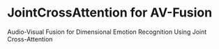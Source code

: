 # JointCrossAttention for AV-Fusion
Audio-Visual Fusion for Dimensional Emotion Recognition Using Joint Cross-Attention


